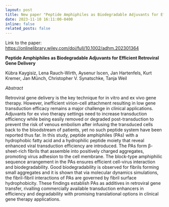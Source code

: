 ```yaml
---
layout: post
title: New paper "Peptide Amphiphiles as Biodegradable Adjuvants for Efficient Retroviral Gene Delivery" published!
date: 2023-11-10 16:11:00-0400
inline: false
related_posts: false
---
```


Link to the paper: <https://onlinelibrary.wiley.com/doi/full/10.1002/adhm.202301364>

**Peptide Amphiphiles as Biodegradable Adjuvants for Efficient Retroviral Gene Delivery**

Kübra Kaygisiz, Lena Rauch-Wirth, Aysenur Iscen, Jan Hartenfels, Kurt Kremer, Jan Münch, Christopher V. Synatschke, Tanja Weil

*Abstract*

Retroviral gene delivery is the key technique for in vitro and ex vivo gene therapy. However, inefficient virion-cell attachment resulting in low gene transduction efficacy remains a major challenge in clinical applications. Adjuvants for ex vivo therapy settings need to increase transduction efficiency while being easily removed or degraded post-transduction to prevent the risk of venous embolism after infusing the transduced cells back to the bloodstream of patients, yet no such peptide system have been reported thus far. In this study, peptide amphiphiles (PAs) with a hydrophobic fatty acid and a hydrophilic peptide moiety that reveal enhanced viral transduction efficiency are introduced. The PAs form β-sheet-rich fibrils that assemble into positively charged aggregates, promoting virus adhesion to the cell membrane. The block-type amphiphilic sequence arrangement in the PAs ensures efficient cell-virus interaction and biodegradability. Good biodegradability is observed for fibrils forming small aggregates and it is shown that via molecular dynamics simulations, the fibril-fibril interactions of PAs are governed by fibril surface hydrophobicity. These findings establish PAs as additives in retroviral gene transfer, rivalling commercially available transduction enhancers in efficiency and degradability with promising translational options in clinical gene therapy applications.
